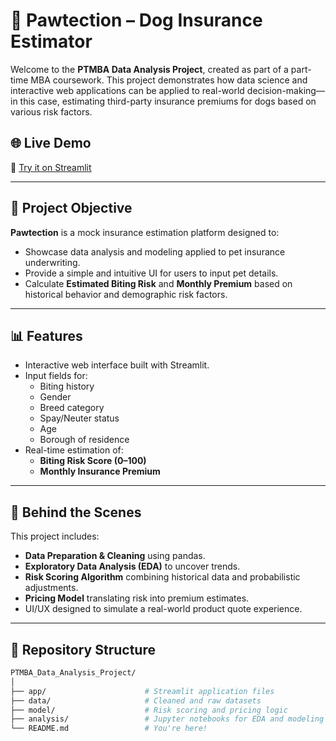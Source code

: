 # 🐾 Pawtection – Dog Insurance Estimator

Welcome to the **PTMBA Data Analysis Project**, created as part of a part-time MBA coursework. This project demonstrates how data science and interactive web applications can be applied to real-world decision-making—in this case, estimating third-party insurance premiums for dogs based on various risk factors.

## 🌐 Live Demo

🔗 [Try it on Streamlit](https://hkuptmbapawtection.streamlit.app/)

---

## 🎯 Project Objective

**Pawtection** is a mock insurance estimation platform designed to:

- Showcase data analysis and modeling applied to pet insurance underwriting.
- Provide a simple and intuitive UI for users to input pet details.
- Calculate **Estimated Biting Risk** and **Monthly Premium** based on historical behavior and demographic risk factors.

---

## 📊 Features

- Interactive web interface built with Streamlit.
- Input fields for:
  - Biting history
  - Gender
  - Breed category
  - Spay/Neuter status
  - Age
  - Borough of residence
- Real-time estimation of:
  - **Biting Risk Score (0–100)**
  - **Monthly Insurance Premium**

---

## 🧠 Behind the Scenes

This project includes:

- **Data Preparation & Cleaning** using pandas.
- **Exploratory Data Analysis (EDA)** to uncover trends.
- **Risk Scoring Algorithm** combining historical data and probabilistic adjustments.
- **Pricing Model** translating risk into premium estimates.
- UI/UX designed to simulate a real-world product quote experience.

---

## 📁 Repository Structure

```bash
PTMBA_Data_Analysis_Project/
│
├── app/                      # Streamlit application files
├── data/                     # Cleaned and raw datasets
├── model/                    # Risk scoring and pricing logic
├── analysis/                 # Jupyter notebooks for EDA and modeling
└── README.md                 # You're here!
